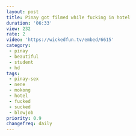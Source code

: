 ```yaml
---
layout: post
title: Pinay got filmed while fucking in hotel
duration: '06:33'
view: 232
rate: 2
video: 'https://wickedfun.tv/embed/6615'
category: 
 - pinay
 - beautiful
 - student
 - hd
tags: 
 - pinay-sex
 - nene
 - mokong
 - hotel 
 - fucked
 - sucked
 - blowjob
priority: 0.9
changefreq: daily
---
```

